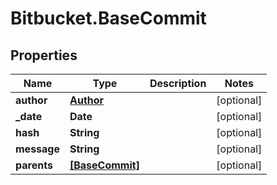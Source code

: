 # Bitbucket.BaseCommit

## Properties

Name | Type | Description | Notes
------------ | ------------- | ------------- | -------------
**author** | [**Author**](Author.md) |  | [optional] 
**_date** | **Date** |  | [optional] 
**hash** | **String** |  | [optional] 
**message** | **String** |  | [optional] 
**parents** | [**[BaseCommit]**](BaseCommit.md) |  | [optional] 


